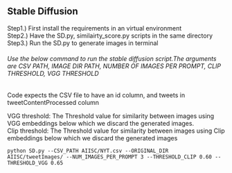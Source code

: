
## Stable Diffusion

 Step1.) First install the requirements in an virtual environment   
 Step2.) Have the SD.py, similairty_score.py scripts in the same directory   
 Step3.) Run the SD.py to generate images in terminal

###### Use the below command to run the stable diffusion script.The arguments are CSV PATH, IMAGE DIR PATH, NUMBER OF IMAGES PER PROMPT, CLIP THRESHOLD, VGG THRESHOLD

Code expects the CSV file to have an id column, and tweets in tweetContentProcessed column

VGG threshold: The Threshold value for similarity between images using VGG embeddings below which we  discard the generated images.  
Clip threshold: The Threshold value for similarity between images using Clip embeddings below which we  discard the generated images
```
python SD.py --CSV_PATH AIISC/NYT.csv --ORIGINAL_DIR AIISC/tweetImages/ --NUM_IMAGES_PER_PROMPT 3 --THRESHOLD_CLIP 0.60 --THRESHOLD_VGG 0.65
```
